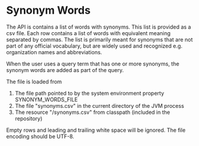 # Synonym Words

The API is contains a list of words with synonyms. This list is provided as a csv file. Each row contains a list of words with equivalent meaning separated by commas. The list is primarily meant for synonyms that are not part of any official vocabulary, but are widely used and recognized e.g. organization names and abbreviations.

When the user uses a query term that has one or more synonyms, the synonym words are added as part of the query.

The file is loaded from
1. The file path pointed to by the system environment property SYNONYM_WORDS_FILE
2. The file "synonyms.csv" in the current directory of the JVM process
3. The resource "/synonyms.csv" from classpath (included in the repository)

Empty rows and leading and trailing white space will be ignored. The file encoding should be UTF-8.

